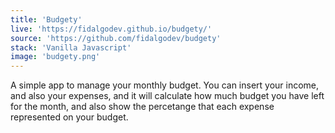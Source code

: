 ```yaml
---
title: 'Budgety'
live: 'https://fidalgodev.github.io/budgety/'
source: 'https://github.com/fidalgodev/budgety'
stack: 'Vanilla Javascript'
image: 'budgety.png'
---
```


A simple app to manage your monthly budget. You can insert your income, and also your expenses, and it will calculate how much budget you have left for the month, and also show the percetange that each expense represented on your budget.
